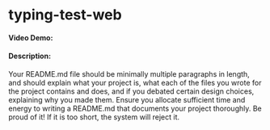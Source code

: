 # typing-test-web

#### Video Demo:  <URL HERE>

#### Description:
  
  Your README.md file should be minimally multiple paragraphs in length, and 
  should explain what your project is, what each of the files you wrote for the project 
  contains and does, and if you debated certain design choices, explaining why you made them.
  Ensure you allocate sufficient time and energy to writing a README.md that documents your 
  project thoroughly. Be proud of it! If it is too short, the system will reject it.
